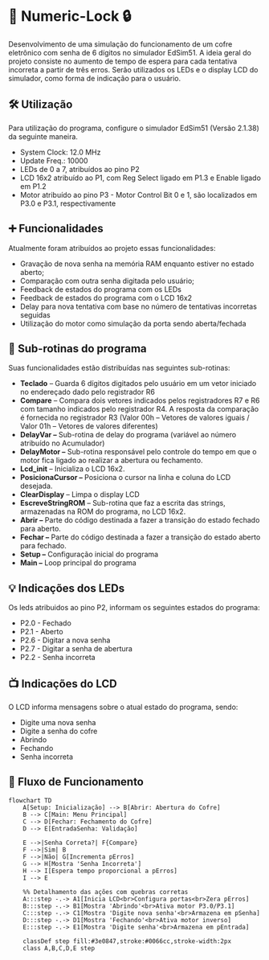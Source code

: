 # 🔢 Numeric-Lock 🔒 

Desenvolvimento de uma simulação do funcionamento de um cofre eletrônico com senha de 6 dígitos no simulador EdSim51. A ideia geral do projeto consiste no aumento de tempo de espera para cada tentativa incorreta a partir de três erros. Serão utilizados os LEDs e o display LCD do simulador, como forma de indicação para o usuário.

## 🛠️ Utilização

Para utilização do programa, configure o simulador EdSim51 (Versão 2.1.38) da seguinte maneira.
- System Clock: 12.0 MHz
- Update Freq.: 10000 
- LEDs de 0 a 7, atribuídos ao pino P2
- LCD 16x2 atribuído ao P1, com Reg Select ligado em P1.3 e Enable ligado em P1.2
- Motor atribuído ao pino P3 - Motor Control Bit 0 e 1, são localizados em P3.0 e P3.1, respectivamente

## ➕ Funcionalidades
Atualmente foram atribuídos ao projeto essas funcionalidades:

- Gravação de nova senha na memória RAM enquanto estiver no estado aberto;
- Comparação com outra senha digitada pelo usuário;
- Feedback de estados do programa com os LEDs
- Feedback de estados do programa com o LCD 16x2
- Delay para nova tentativa com base no número de tentativas incorretas seguidas
- Utilização do motor como simulação da porta sendo aberta/fechada

## 🔨 Sub-rotinas do programa
Suas funcionalidades estão distribuídas nas seguintes sub-rotinas:

- **Teclado** – Guarda 6 dígitos digitados pelo usuário em um vetor iniciado no endereçado dado pelo registrador R6
- **Compare** – Compara dois vetores indicados pelos registradores R7 e R6 com tamanho indicados pelo registrador R4. A resposta da comparação é fornecida no registrador R3 (Valor 00h – Vetores de valores iguais / Valor 01h – Vetores de valores diferentes)
- **DelayVar –** Sub-rotina de delay do programa (variável ao número atribuído no Acumulador)
- **DelayMotor –** Sub-rotina responsável pelo controle do tempo em que o motor fica ligado ao realizar a abertura ou fechamento.
- **Lcd_init** – Inicializa o LCD 16x2.
- **PosicionaCursor –** Posiciona o cursor na linha e coluna do LCD desejada.
- **ClearDisplay** – Limpa o display LCD
- **EscreveStringROM** – Sub-rotina que faz a escrita das strings, armazenadas na ROM do programa, no LCD 16x2.
- **Abrir –** Parte do código destinada a fazer a transição do estado fechado para aberto.
- **Fechar –** Parte do código destinada a fazer a transição do estado aberto para fechado.
- **Setup –** Configuração inicial do programa
- **Main –** Loop principal do programa

## 💡 Indicações dos LEDs

Os leds atribuidos ao pino P2, informam os seguintes estados do programa:

- P2.0 - Fechado
- P2.1 - Aberto
- P2.6 - Digitar a nova senha
- P2.7 - Digitar a senha de abertura
- P2.2 - Senha incorreta

## 📺 Indicações do LCD

O LCD informa mensagens sobre o atual estado do programa, sendo:

- Digite uma nova senha
- Digite a senha do cofre
- Abrindo
- Fechando
- Senha incorreta

## 🔁 Fluxo de Funcionamento

``` mermaid
flowchart TD
    A[Setup: Inicialização] --> B[Abrir: Abertura do Cofre]
    B --> C[Main: Menu Principal]
    C --> D[Fechar: Fechamento do Cofre]
    D --> E[EntradaSenha: Validação]
    
    E -->|Senha Correta?| F{Compare}
    F -->|Sim| B
    F -->|Não| G[Incrementa pErros]
    G --> H[Mostra 'Senha Incorreta']
    H --> I[Espera tempo proporcional a pErros]
    I --> E
    
    %% Detalhamento das ações com quebras corretas
    A:::step -.-> A1[Inicia LCD<br>Configura portas<br>Zera pErros]
    B:::step -.-> B1[Mostra 'Abrindo'<br>Ativa motor P3.0/P3.1]
    C:::step -.-> C1[Mostra 'Digite nova senha'<br>Armazena em pSenha]
    D:::step -.-> D1[Mostra 'Fechando'<br>Ativa motor inverso]
    E:::step -.-> E1[Mostra 'Digite senha'<br>Armazena em pEntrada]
    
    classDef step fill:#3e0847,stroke:#0066cc,stroke-width:2px
    class A,B,C,D,E step
```
